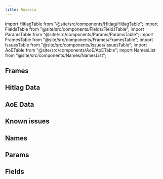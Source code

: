 ```yaml
---
title: Rosaria
---
```


import HitlagTable from "@site/src/components/Hitlag/HitlagTable";
import FieldsTable from "@site/src/components/Fields/FieldsTable";
import ParamsTable from "@site/src/components/Params/ParamsTable";
import FramesTable from "@site/src/components/Frames/FramesTable";
import IssuesTable from "@site/src/components/Issues/IssuesTable";
import AoETable from "@site/src/components/AoE/AoETable";
import NamesList from "@site/src/components/Names/NamesList";

## Frames

<FramesTable item_key="rosaria" />

## Hitlag Data

<HitlagTable item_key="rosaria" />

## AoE Data

<AoETable item_key="rosaria" />

## Known issues

<IssuesTable item_key="rosaria" />

## Names

<NamesList item_key="rosaria" />

## Params

<ParamsTable item_key="rosaria" />

## Fields

<FieldsTable item_key="rosaria" />
